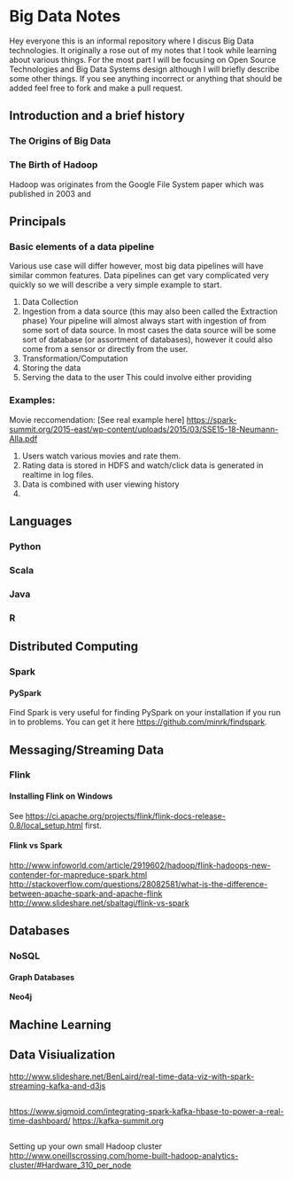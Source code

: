 # Big Data Notes 
Hey everyone this is an informal repository where I discus Big Data technologies. It originally a rose out of my notes that I took while learning about various things. For the most part I will be focusing on Open Source Technologies and Big Data Systems design although I will briefly describe some other things. If you see anything incorrect or anything that should be added feel free to fork and make a pull request. 
## Introduction and a brief history
### The Origins of Big Data
### The Birth of Hadoop 
Hadoop was originates from the Google File System paper which was published in 2003 and 
## Principals 
### Basic elements of a data pipeline
Various use case will differ however, most big data pipelines will have similar common features. Data pipelines can get vary complicated very quickly so we will describe a very simple example to start.  
1. Data Collection
2. Ingestion from a data source (this may also been called the Extraction phase)
Your pipeline will almost always start with ingestion of from some sort of data source. In most cases the data source will be some sort of database (or assortment of databases), however it could also come from a sensor or directly from the user.
2. Transformation/Computation
3. Storing the data 
4. Serving the data to the user
This could involve either providing 
### Examples: 
Movie reccomendation: [See real example here] https://spark-summit.org/2015-east/wp-content/uploads/2015/03/SSE15-18-Neumann-Alla.pdf  
1. Users watch various movies and rate them. 
2. Rating data is stored in HDFS and watch/click data is generated in realtime in log files.
3. Data is combined with user viewing history 
3.
## Languages 
### Python 
### Scala 
### Java 
### R 
## Distributed Computing 
### Spark 
#### PySpark 
Find Spark is very useful for finding PySpark on your installation if you run in to problems. You can get it here https://github.com/minrk/findspark.
## Messaging/Streaming Data 
### Flink

#### Installing Flink on Windows 
See https://ci.apache.org/projects/flink/flink-docs-release-0.8/local_setup.html first. 
#### Flink vs Spark
http://www.infoworld.com/article/2919602/hadoop/flink-hadoops-new-contender-for-mapreduce-spark.html
http://stackoverflow.com/questions/28082581/what-is-the-difference-between-apache-spark-and-apache-flink
http://www.slideshare.net/sbaltagi/flink-vs-spark
## Databases 
### NoSQL
#### Graph Databases
**Neo4j** 
## Machine Learning 
## Data Visiualization 
http://www.slideshare.net/BenLaird/real-time-data-viz-with-spark-streaming-kafka-and-d3js
##
https://www.sigmoid.com/integrating-spark-kafka-hbase-to-power-a-real-time-dashboard/
https://kafka-summit.org
##
Setting up your own small Hadoop cluster 
http://www.oneillscrossing.com/home-built-hadoop-analytics-cluster/#Hardware_310_per_node